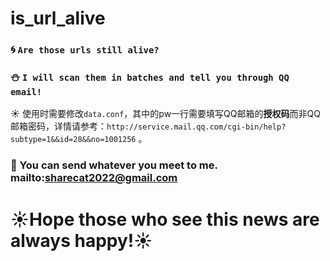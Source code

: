 # is_url_alive
### :cyclone:  `Are those urls still alive?`  
### :snowman:  `I will scan them in batches and tell you through QQ email!`  
:sunny:  使用时需要修改`data.conf`，其中的pw一行需要填写QQ邮箱的**授权码**而非QQ邮箱密码，详情请参考：`http://service.mail.qq.com/cgi-bin/help?subtype=1&&id=28&&no=1001256` 。  
### :dolphin:  You can send whatever you meet to me. mailto:sharecat2022@gmail.com 
# :sunny:Hope those who see this news are always happy!:sunny:


